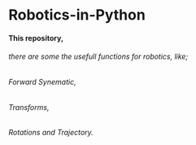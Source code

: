 # Robotics-in-Python
#### This repository,
###### there are some the usefull functions for robotics, like;
###### Forward Synematic,
###### Transforms,
###### Rotations and Trajectory.
